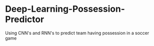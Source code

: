 # Deep-Learning-Possession-Predictor
Using CNN's and RNN's to predict team having possession in a soccer game
